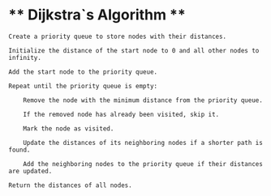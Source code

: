 # ** Dijkstra`s Algorithm **

    Create a priority queue to store nodes with their distances.
    
    Initialize the distance of the start node to 0 and all other nodes to infinity.
    
    Add the start node to the priority queue.
    
    Repeat until the priority queue is empty:
    
        Remove the node with the minimum distance from the priority queue.
        
        If the removed node has already been visited, skip it.
        
        Mark the node as visited.
        
        Update the distances of its neighboring nodes if a shorter path is found.
        
        Add the neighboring nodes to the priority queue if their distances are updated.
    
    Return the distances of all nodes.